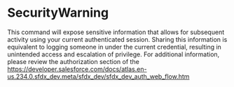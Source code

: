 # SecurityWarning

This command will expose sensitive information that allows for subsequent activity using your current authenticated session.
Sharing this information is equivalent to logging someone in under the current credential, resulting in unintended access and escalation of privilege.
For additional information, please review the authorization section of the https://developer.salesforce.com/docs/atlas.en-us.234.0.sfdx_dev.meta/sfdx_dev/sfdx_dev_auth_web_flow.htm
